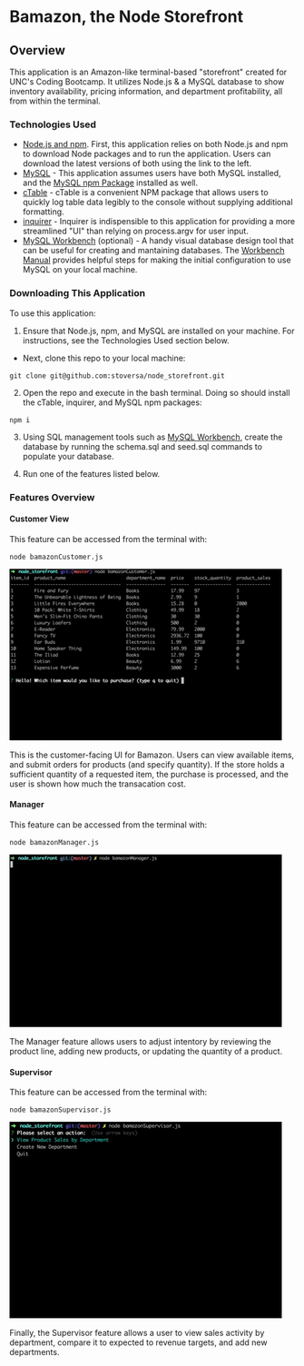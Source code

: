 # Bamazon, the Node Storefront

## Overview
This application is an Amazon-like terminal-based "storefront" created for UNC's Coding Bootcamp. It utilizes Node.js &amp; a MySQL database to show inventory availability, pricing information, and department profitability, all from within the terminal.

### Technologies Used
- [Node.js and npm](https://nodejs.org/en/download/ "Download Node.js and npm"). First, this application relies on both Node.js and npm to download Node packages and to run the application. Users can download the latest versions of both using the link to the left.
- [MySQL](https://www.mysql.com/ "MySQL") - This application assumes users have both MySQL installed, and the [MySQL npm Package](https://www.npmjs.com/package/mysql "MySQL npm Package") installed as well. 
- [cTable](https://www.wordsapi.com/ "cTable - npm") - cTable is a convenient NPM package that allows users to quickly log table data legibly to the console without supplying additional formatting.
- [inquirer](http://numbersapi.com/ "inquirer - npm") - Inquirer is indispensible to this application for providing a more streamlined "UI" than relying on process.argv for user input.
- [MySQL Workbench](https://dev.mysql.com/downloads/workbench/ "Download MySQL Workbench") (optional) - A handy visual database design tool that can be useful for creating and mantaining databases. The [Workbench Manual](https://dev.mysql.com/doc/workbench/en/wb-mysql-connections-new.html "To Manual") provides helpful steps for making the initial configuration to use MySQL on your local machine.

### Downloading This Application
To use this application:

1. Ensure that Node.js, npm, and MySQL are installed on your machine. For instructions, see the Technologies Used section below.
- Next, clone this repo to your local machine:
```
git clone git@github.com:stoversa/node_storefront.git
```
2. Open the repo and execute in the bash terminal. Doing so should install the cTable, inquirer, and MySQL npm packages:
```
npm i
```
3. Using SQL management tools such as [MySQL Workbench](https://dev.mysql.com/downloads/workbench/ "Download MySQL Workbench"), create the database by running the schema.sql and seed.sql commands to populate your database.

4. Run one of the features listed below.

### Features Overview

#### Customer View
This feature can be accessed from the terminal with:
```
node bamazonCustomer.js
```
![bamazonCustomer in Action](./multimedia/bamazonCustomer.gif)

This is the customer-facing UI for Bamazon. Users can view available items, and submit orders for products (and specify quantity). If the store holds a sufficient quantity of a requested item, the purchase is processed, and the user is shown how much the transacation cost.


#### Manager
This feature can be accessed from the terminal with:
```
node bamazonManager.js
```
![BamazonManager in Action](./multimedia/bamazonManager.gif)

The Manager feature allows users to adjust intentory by reviewing the product line, adding new products, or updating the quantity of a product.



#### Supervisor
This feature can be accessed from the terminal with:
```
node bamazonSupervisor.js
```
![BamazonManager in Action](./multimedia/bamazonSupervisor.gif)


Finally, the Supervisor feature allows a user to view sales activity by department, compare it to expected to revenue targets, and add new departments.

